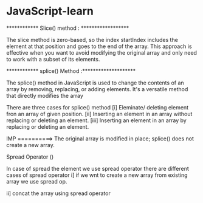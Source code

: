# JavaScript-learn

************ Slice() method : ******************

The slice method is zero-based, so the index startIndex includes the element at that position and goes to the end of the array.
This approach is effective when you want to avoid modifying the original array and only need to work with a subset of its elements.

************ splice() Method :********************

The splice() method in JavaScript is used to change the contents of an array by removing, replacing, or adding elements. It's a versatile method that directly modifies the array 

There are three cases for splice() method 
[i] Eleminate/ deleting element fron an array of given position.
[ii] Inserting an element in an array without replacing or deleting an element.
[iii] Inserting an element in an array by replacing or deleting an element. 

IMP ==========> The original array is modified in place; splice() does not create a new array.

Spread Operator ()

In case of spread the element we use spread operator 
there are different cases of spread operator
i] if we wnt to create a new array from existing array we use spread op.

ii] concat the array using  spread operator


